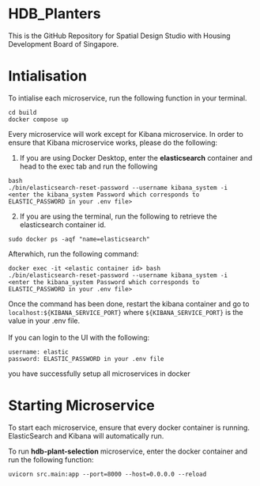 # HDB_Planters
This is the GitHub Repository for Spatial Design Studio with Housing Development Board of Singapore. 


# Intialisation
To intialise each microservice, run the following function in your terminal.
```
cd build
docker compose up
```
Every microservice will work except for Kibana microservice. In order to ensure that Kibana microservice works, please do the following:
1. If you are using Docker Desktop, enter the <b>elasticsearch</b> container and head to the exec tab and run the following
```
bash
./bin/elasticsearch-reset-password --username kibana_system -i 
<enter the kibana_system Password which corresponds to ELASTIC_PASSWORD in your .env file>
```
2. If you are using the terminal, run the following to retrieve the elasticsearch container id.
```
sudo docker ps -aqf "name=elasticsearch"
```
Afterwhich, run the following command:
```
docker exec -it <elastic container id> bash
./bin/elasticsearch-reset-password --username kibana_system -i 
<enter the kibana_system Password which corresponds to ELASTIC_PASSWORD in your .env file>
```
Once the command has been done, restart the kibana container and go to `localhost:${KIBANA_SERVICE_PORT}` where `${KIBANA_SERVICE_PORT}` is the value in your .env file.
<br></br>
If you can login to the UI with the following:<br>
```
username: elastic
password: ELASTIC_PASSWORD in your .env file
```
you have successfully setup all microservices in docker


# Starting Microservice
To start each microservice, ensure that every docker container is running. ElasticSearch and Kibana will automatically run.

To run **hdb-plant-selection** microservice, enter the docker container and run the following function:
```
uvicorn src.main:app --port=8000 --host=0.0.0.0 --reload
```


